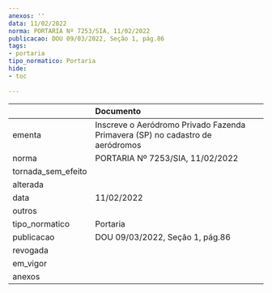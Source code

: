 ```yaml
---
anexos: ''
data: 11/02/2022
norma: PORTARIA Nº 7253/SIA, 11/02/2022
publicacao: DOU 09/03/2022, Seção 1, pág.86
tags:
- portaria
tipo_normatico: Portaria
hide: 
- toc 
 
---
```


|                    | Documento                                                                     |
|:-------------------|:------------------------------------------------------------------------------|
| ementa             | Inscreve o Aeródromo Privado Fazenda Primavera (SP) no cadastro de aeródromos |
| norma              | PORTARIA Nº 7253/SIA, 11/02/2022                                              |
| tornada_sem_efeito |                                                                               |
| alterada           |                                                                               |
| data               | 11/02/2022                                                                    |
| outros             |                                                                               |
| tipo_normatico     | Portaria                                                                      |
| publicacao         | DOU 09/03/2022, Seção 1, pág.86                                               |
| revogada           |                                                                               |
| em_vigor           |                                                                               |
| anexos             |                                                                               |